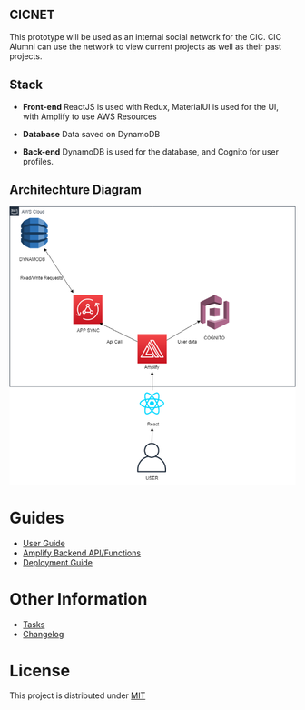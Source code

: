 ## CICNET

This prototype will be used as an internal social network for the CIC. CIC Alumni can use the network to view current projects as well as their past projects.

## Stack

* **Front-end** ReactJS is used with Redux, MaterialUI is used for the UI, with Amplify to use AWS Resources

* **Database** Data saved on DynamoDB

* **Back-end** DynamoDB is used for the database, and Cognito for user profiles.

## Architechture Diagram

<img src= "./images/diagram (1).png">

# Guides
- [User Guide](./doc/user_guide.md)
- [Amplify Backend API/Functions](./doc/amplify_backend.md)
- [Deployment Guide](./doc/deployment_guide.md)

# Other Information
- [Tasks](./doc/tasks.md)
- [Changelog](./doc/changelog.md)

# License 
This project is distributed under [MIT](./LICENSE.md)



